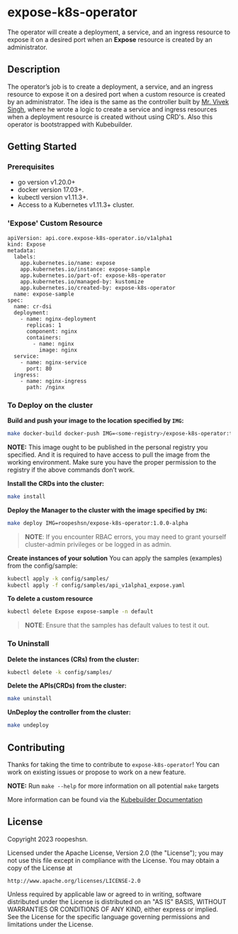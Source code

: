 # expose-k8s-operator
The operator will create a deployment, a service, and an ingress resource to expose it on a desired port when an **Expose** resource is created by an administrator.

## Description
The operator’s job is to create a deployment, a service, and an ingress resource to expose it on a desired port when a custom resource is created by an administrator. The idea is the same as the controller built by [Mr. Vivek Singh](https://www.youtube.com/playlist?list=PLh4KH3LtJvRQ43JAwwjvTnsVOMp0WKnJO), where he wrote a logic to create a service and ingress resources when a deployment resource is created without using CRD's. Also this operator is bootstrapped with Kubebuilder.

## Getting Started

### Prerequisites
- go version v1.20.0+
- docker version 17.03+.
- kubectl version v1.11.3+.
- Access to a Kubernetes v1.11.3+ cluster.

### 'Expose' Custom Resource

```
apiVersion: api.core.expose-k8s-operator.io/v1alpha1
kind: Expose
metadata:
  labels:
    app.kubernetes.io/name: expose
    app.kubernetes.io/instance: expose-sample
    app.kubernetes.io/part-of: expose-k8s-operator
    app.kubernetes.io/managed-by: kustomize
    app.kubernetes.io/created-by: expose-k8s-operator
  name: expose-sample
spec:
  name: cr-dsi
  deployment:
    - name: nginx-deployment
      replicas: 1
      component: nginx
      containers:
        - name: nginx
          image: nginx
  service:
    - name: nginx-service
      port: 80
  ingress:
    - name: nginx-ingress
      path: /nginx

```

### To Deploy on the cluster
**Build and push your image to the location specified by `IMG`:**

```sh
make docker-build docker-push IMG=<some-registry>/expose-k8s-operator:tag
```

**NOTE:** This image ought to be published in the personal registry you specified. 
And it is required to have access to pull the image from the working environment. 
Make sure you have the proper permission to the registry if the above commands don’t work.

**Install the CRDs into the cluster:**

```sh
make install
```

**Deploy the Manager to the cluster with the image specified by `IMG`:**

```sh
make deploy IMG=roopeshsn/expose-k8s-operator:1.0.0-alpha
```

> **NOTE**: If you encounter RBAC errors, you may need to grant yourself cluster-admin 
privileges or be logged in as admin.

**Create instances of your solution**
You can apply the samples (examples) from the config/sample:

```sh
kubectl apply -k config/samples/
kubectl apply -f config/samples/api_v1alpha1_expose.yaml
```

**To delete a custom resource**
```sh
kubectl delete Expose expose-sample -n default
```

>**NOTE**: Ensure that the samples has default values to test it out.

### To Uninstall
**Delete the instances (CRs) from the cluster:**

```sh
kubectl delete -k config/samples/
```

**Delete the APIs(CRDs) from the cluster:**

```sh
make uninstall
```

**UnDeploy the controller from the cluster:**

```sh
make undeploy
```

## Contributing
Thanks for taking the time to contribute to `expose-k8s-operator`! You can work on existing issues or propose to work on a new feature.

**NOTE:** Run `make --help` for more information on all potential `make` targets

More information can be found via the [Kubebuilder Documentation](https://book.kubebuilder.io/introduction.html)

## License

Copyright 2023 roopeshsn.

Licensed under the Apache License, Version 2.0 (the "License");
you may not use this file except in compliance with the License.
You may obtain a copy of the License at

    http://www.apache.org/licenses/LICENSE-2.0

Unless required by applicable law or agreed to in writing, software
distributed under the License is distributed on an "AS IS" BASIS,
WITHOUT WARRANTIES OR CONDITIONS OF ANY KIND, either express or implied.
See the License for the specific language governing permissions and
limitations under the License.

